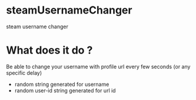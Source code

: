 # steamUsernameChanger
steam username changer



# What does it do ?
Be able to change your username with profile url every few seconds (or any specific delay)
- random string generated for username
- random user-id string generated for url id

